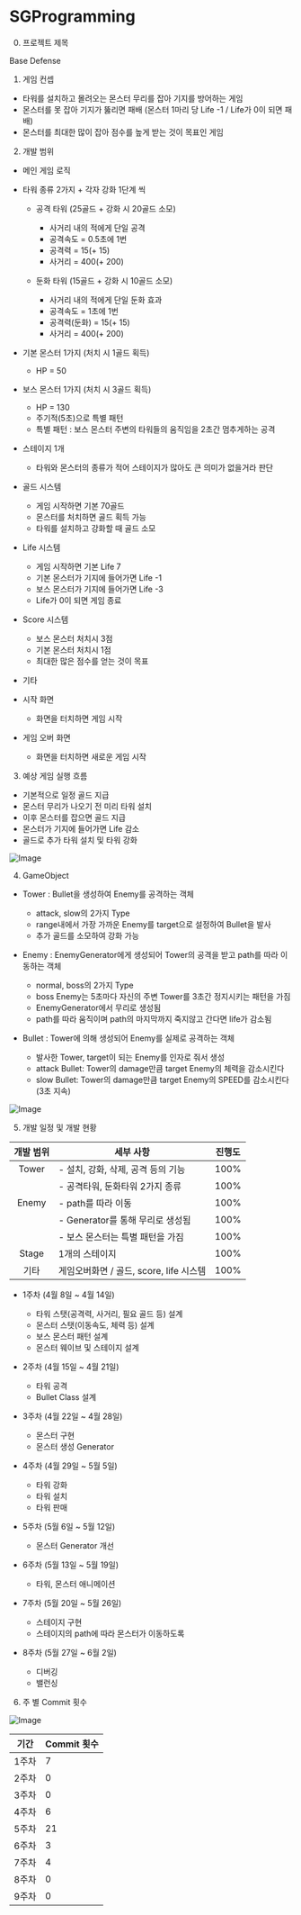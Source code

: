 # SGProgramming

0. 프로젝트 제목

 Base Defense

1. 게임 컨셉

 - 타워를 설치하고 몰려오는 몬스터 무리를 잡아 기지를 방어하는 게임
 - 몬스터를 못 잡아 기지가 뚫리면 패배 (몬스터 1마리 당 Life -1 / Life가 0이 되면 패배)
 - 몬스터를 최대한 많이 잡아 점수를 높게 받는 것이 목표인 게임


2. 개발 범위

 - 메인 게임 로직 

  - 타워 종류 2가지 + 각자 강화 1단계 씩
    - 공격 타워 (25골드 + 강화 시 20골드 소모)
      - 사거리 내의 적에게 단일 공격
      - 공격속도 = 0.5초에 1번
      - 공격력 = 15(+ 15)
      - 사거리 = 400(+ 200)

    - 둔화 타워 (15골드 + 강화 시 10골드 소모)
      - 사거리 내의 적에게 단일 둔화 효과
      - 공격속도 = 1초에 1번
      - 공격력(둔화) = 15(+ 15)
      - 사거리 = 400(+ 200)
      
  - 기본 몬스터 1가지 (처치 시 1골드 획득)
    - HP = 50

  - 보스 몬스터 1가지 (처치 시 3골드 획득)
    - HP = 130
    - 주기적(5초)으로 특별 패턴
    - 특별 패턴 : 보스 몬스터 주변의 타워들의 움직임을 2초간 멈추게하는 공격

  - 스테이지 1개
    - 타워와 몬스터의 종류가 적어 스테이지가 많아도 큰 의미가 없을거라 판단

  - 골드 시스템
    - 게임 시작하면 기본 70골드
    - 몬스터를 처치하면 골드 획득 가능
    - 타워를 설치하고 강화할 때 골드 소모

  - Life 시스템
    - 게임 시작하면 기본 Life 7
    - 기본 몬스터가 기지에 들어가면 Life -1
    - 보스 몬스터가 기지에 들어가면 Life -3
    - Life가 0이 되면 게임 종료

  - Score 시스템
    - 보스 몬스터 처치시 3점
    - 기본 몬스터 처치시 1점
    - 최대한 많은 점수를 얻는 것이 목표

 - 기타
  - 시작 화면
    - 화면을 터치하면 게임 시작

  - 게임 오버 화면
    - 화면을 터치하면 새로운 게임 시작


3. 예상 게임 실행 흐름

 - 기본적으로 일정 골드 지급
 - 몬스터 무리가 나오기 전 미리 타워 설치
 - 이후 몬스터를 잡으면 골드 지급
 - 몬스터가 기지에 들어가면 Life 감소
 - 골드로 추가 타워 설치 및 타워 강화

![Image](https://github.com/user-attachments/assets/0043a510-524d-433e-84f6-cd6e26ea3eca)

4. GameObject

 - Tower : Bullet을 생성하여 Enemy를 공격하는 객체
    - attack, slow의 2가지 Type
    - range내에서 가장 가까운 Enemy를 target으로 설정하여 Bullet을 발사
    - 추가 골드를 소모하여 강화 가능

 - Enemy : EnemyGenerator에게 생성되어 Tower의 공격을 받고 path를 따라 이동하는 객체
    - normal, boss의 2가지 Type
    - boss Enemy는 5초마다 자신의 주변 Tower를 3초간 정지시키는 패턴을 가짐
    - EnemyGenerator에서 무리로 생성됨
    - path를 따라 움직이며 path의 마지막까지 죽지않고 간다면 life가 감소됨


 - Bullet : Tower에 의해 생성되어 Enemy를 실제로 공격하는 객체
    - 발사한 Tower, target이 되는 Enemy를 인자로 줘서 생성
    - attack Bullet: Tower의 damage만큼 target Enemy의 체력을 감소시킨다
    - slow Bullet: Tower의 damage만큼 target Enemy의 SPEED를 감소시킨다 (3초 지속)

![Image](https://github.com/user-attachments/assets/c111a62c-c131-49dd-afa7-b0e1afe1de13)


5. 개발 일정 및 개발 현황

| 개발 범위 | 세부 사항                           | 진행도 |
|:--------:|----------------------------------|:--------:|
| Tower | - 설치, 강화, 삭제, 공격 등의 기능       |  100% |
|       | - 공격타워, 둔화타워 2가지 종류          | 100%  |
| Enemy | - path를 따라 이동                      | 100% |
|       | - Generator를 통해 무리로 생성됨         | 100% |
|       | - 보스 몬스터는 특별 패턴을 가짐          | 100%  |
| Stage | 1개의 스테이지                          | 100%  |
| 기타   | 게임오버화면 / 골드, score, life 시스템   | 100% |



 - 1주차 (4월 8일 ~ 4월 14일)
    - 타워 스탯(공격력, 사거리, 필요 골드 등) 설계
    - 몬스터 스탯(이동속도, 체력 등) 설계
    - 보스 몬스터 패턴 설계
    - 몬스터 웨이브 및 스테이지 설계


 - 2주차 (4월 15일 ~ 4월 21일)
    - 타워 공격
    - Bullet Class 설계
   

 - 3주차 (4월 22일 ~ 4월 28일)
    - 몬스터 구현
    - 몬스터 생성 Generator


 - 4주차 (4월 29일 ~ 5월 5일)
    - 타워 강화
    - 타워 설치
    - 타워 판매


 - 5주차 (5월 6일 ~ 5월 12일)
    - 몬스터 Generator 개선


 - 6주차 (5월 13일 ~ 5월 19일)
    - 타워, 몬스터 애니메이션


 - 7주차 (5월 20일 ~ 5월 26일)
    - 스테이지 구현
    - 스테이지의 path에 따라 몬스터가 이동하도록


 - 8주차 (5월 27일 ~ 6월 2일)
    - 디버깅
    - 밸런싱
   

6. 주 별 Commit 횟수

![Image](https://github.com/user-attachments/assets/6bc68d24-880b-43a1-9906-ea0ca22c2cdf)

| 기간  |  Commit 횟수    |                       
|:-----:|----------------|
| 1주차 |  7  |
| 2주차 |  0  |
| 3주차 |  0  |
| 4주차 |  6  |
| 5주차 |  21 |
| 6주차 |  3  |
| 7주차 |  4  |
| 8주차 |  0  |
| 9주차 |  0  |


